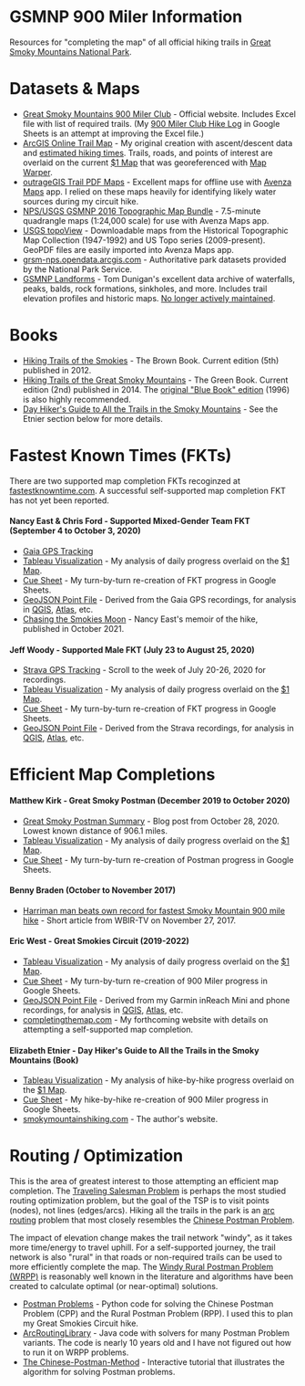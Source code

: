 # GSMNP 900 Miler Information
Resources for "completing the map" of all official hiking trails in [Great Smoky Mountains National Park](https://www.nps.gov/grsm/).

# Datasets & Maps
- [Great Smoky Mountains 900 Miler Club](https://smhclub.org/900-Miler-Club) - Official website. Includes Excel file with list of required trails. (My [900 Miler Club Hike Log](https://docs.google.com/spreadsheets/d/1bFKnjtmx7KK-NzT_R0nFtAiC-mHu1fw8V2mtac089SI/edit?usp=sharing) in Google Sheets is an attempt at improving the Excel file.)
- [ArcGIS Online Trail Map](https://arcg.is/PqW9W) - My original creation with ascent/descent data and [estimated hiking times](https://en.wikipedia.org/wiki/Tobler%27s_hiking_function). Trails, roads, and points of interest are overlaid on the current [$1 Map](https://smokieslife.org/product/backcountry-trail-map/) that was georeferenced with [Map Warper](https://mapwarper.net/maps/88180).
- [outrageGIS Trail PDF Maps](https://www.outragegis.com/grsm/) - Excellent maps for offline use with [Avenza Maps](https://store.avenza.com/pages/app-features) app. I relied on these maps heavily for identifying likely water sources during my circuit hike.
- [NPS/USGS GSMNP 2016 Topographic Map Bundle](https://store.avenza.com/products/npsusgs-great-smoky-mountains-national-park-2016-topographic-map-bundle-great-smoky-mountains-national-park-map) - 7.5-minute quadrangle maps (1:24,000 scale) for use with Avenza Maps app.
- [USGS topoView](https://ngmdb.usgs.gov/topoview/viewer/#11/35.5906/-83.5012) - Downloadable maps from the Historical Topographic Map Collection (1947-1992) and US Topo series (2009-present). GeoPDF files are easily imported into Avenza Maps app.
- [grsm-nps.opendata.arcgis.com](https://grsm-nps.opendata.arcgis.com/search?collection=Dataset) - Authoritative park datasets provided by the National Park Service.
- [GSMNP Landforms](https://tnlandforms.us/gsmnp/) - Tom Dunigan's excellent data archive of waterfalls, peaks, balds, rock formations, sinkholes, and more. Includes trail elevation profiles and historic maps. [No longer actively maintained](https://storymaps.arcgis.com/stories/07110fa0fd70404b9f07df1ae212d1f0).

# Books
- [Hiking Trails of the Smokies](https://smokieslife.org/product/hiking-trails-of-the-smokies/) - The Brown Book. Current edition (5th) published in 2012.
- [Hiking Trails of the Great Smoky Mountains](https://smokieslife.org/product/hiking-trails-ken-wise/) - The Green Book. Current edition (2nd) published in 2014. The [original "Blue Book" edition](https://www.amazon.com/Hiking-Trails-Great-Smoky-Mountains/dp/0870499149) (1996) is also highly recommended.
- [Day Hiker's Guide to All the Trails in the Smoky Mountains](https://smokieslife.org/product/day-hikers-guide-to-all-trails/) - See the Etnier section below for more details.

# Fastest Known Times (FKTs)
There are two supported map completion FKTs recoginzed at [fastestknowntime.com](https://fastestknowntime.com/route/great-smoky-mountains-national-park-900-nc-tn). A successful self-supported map completion FKT has not yet been reported.

#### Nancy East & Chris Ford - Supported Mixed-Gender Team FKT (September 4 to October 3, 2020)
- [Gaia GPS Tracking](https://www.gaiagps.com/datasummary/folder/2fdf7a17-4d4c-4eca-a9fe-225c9c0a42a0/)
- [Tableau Visualization](https://public.tableau.com/app/profile/ericallanwest/viz/GSMNP900MilerFKT-NancyEastandChrisFord/East_Ford_FKT_Map) - My analysis of daily progress overlaid on the [$1 Map](https://smokieslife.org/product/backcountry-trail-map/).
- [Cue Sheet](https://docs.google.com/spreadsheets/d/1yewy0VBL8va5r0qMwRLIukVofc1cK5Sm7-bl1nUeyAg/edit?usp=sharing) - My turn-by-turn re-creation of FKT progress in Google Sheets.
- [GeoJSON Point File](https://github.com/ericallanwest/great-smokies-circuit/blob/b221bb94da114a0c37bf9da9d766a3713469031b/nancy_east_fkt_10.geojson) - Derived from the Gaia GPS recordings, for analysis in [QGIS](https://qgis.org/), [Atlas](https://atlas.co/), etc.
- [Chasing the Smokies Moon](https://www.hopeandfeathertravels.com/order-chasing-the-smokies-moon/) - Nancy East's memoir of the hike, published in October 2021.

#### Jeff Woody - Supported Male FKT (July 23 to August 25, 2020)
- [Strava GPS Tracking](https://www.strava.com/athletes/6948035/training/log) - Scroll to the week of July 20-26, 2020 for recordings.
- [Tableau Visualization](https://public.tableau.com/app/profile/ericallanwest/viz/GSMNP900MilerFKT-JeffWoody/Woody_FKT_Map) - My analysis of daily progress overlaid on the [$1 Map](https://smokieslife.org/product/backcountry-trail-map/).
- [Cue Sheet](https://docs.google.com/spreadsheets/d/1HPTxD4CjjyvsUSpXQSYGiy09mZQhA8TUcZfHRDxbVIM/edit?usp=sharing) - My turn-by-turn re-creation of FKT progress in Google Sheets.
- [GeoJSON Point File](https://github.com/ericallanwest/great-smokies-circuit/blob/b221bb94da114a0c37bf9da9d766a3713469031b/jeff_woody_fkt_50.geojson) - Derived from the Strava recordings, for analysis in [QGIS](https://qgis.org/), [Atlas](https://atlas.co/), etc.

# Efficient Map Completions

#### Matthew Kirk - Great Smoky Postman (December 2019 to October 2020)
- [Great Smoky Postman Summary](https://matthewkirk.blogspot.com/2020/10/great-smoky-postman-summary.html) - Blog post from October 28, 2020. Lowest known distance of 906.1 miles.
- [Tableau Visualization](https://public.tableau.com/app/profile/ericallanwest/viz/GreatSmokyPostmanProject-MatthewKirk/Postman_Map) - My analysis of daily progress overlaid on the [$1 Map](https://smokieslife.org/product/backcountry-trail-map/).
- [Cue Sheet](https://docs.google.com/spreadsheets/d/1BoVFACHH7E4-Aeu7uGRGfXZVoJuAOrNvkz2MQOgcd6k/edit?usp=sharing) - My turn-by-turn re-creation of Postman progress in Google Sheets.

#### Benny Braden (October to November 2017)
- [Harriman man beats own record for fastest Smoky Mountain 900 mile hike](https://www.wbir.com/article/news/local/harriman-man-beats-own-record-for-fastest-smoky-mountain-900-mile-hike/51-494652285) - Short article from WBIR-TV on November 27, 2017.

#### Eric West - Great Smokies Circuit (2019-2022)
- [Tableau Visualization](https://public.tableau.com/app/profile/ericallanwest/viz/GSMNP900MilerCircuit-EricWest/West_Circuit_Map) - My analysis of daily progress overlaid on the [$1 Map](https://smokieslife.org/product/backcountry-trail-map/).
- [Cue Sheet](https://docs.google.com/spreadsheets/d/1ACHSmas1CtTb6CJ1RvFlAs-pkRSpCG2Y7gnv6m_B_QA/edit?usp=sharing) - My turn-by-turn re-creation of 900 Miler progress in Google Sheets.
- [GeoJSON Point File](https://github.com/ericallanwest/great-smokies-circuit/blob/811641e0c99a4b824dcee5040ced33c9f9aac5d4/eric_west_circuit.geojson) - Derived from my Garmin inReach Mini and phone recordings, for analysis in [QGIS](https://qgis.org/), [Atlas](https://atlas.co/), etc.
- [completingthemap.com](https://completingthemap.com/) - My forthcoming website with details on attempting a self-supported map completion.

#### Elizabeth Etnier - Day Hiker's Guide to All the Trails in the Smoky Mountains (Book)
- [Tableau Visualization](https://public.tableau.com/app/profile/ericallanwest/viz/DayHikersGuidetoAlltheTrailsintheSmokyMountainsEtnier/Etnier_Map) - My analysis of hike-by-hike progress overlaid on the [$1 Map](https://smokieslife.org/product/backcountry-trail-map/).
- [Cue Sheet](https://docs.google.com/spreadsheets/d/1CpX0-61aN38rtjumSJ0_Rv_m-ckZb9kNNl_bq9xX3vU/edit?usp=sharing) - My hike-by-hike re-creation of 900 Miler progress in Google Sheets.
- [smokymountainshiking.com](http://smokymountainshiking.com/) - The author's website.

# Routing / Optimization
This is the area of greatest interest to those attempting an efficient map completion. The [Traveling Salesman Problem](https://en.wikipedia.org/wiki/Travelling_salesman_problem) is perhaps the most studied routing optimization problem, but the goal of the TSP is to visit points (nodes), not lines (edges/arcs). Hiking all the trails in the park is an [arc routing](https://en.wikipedia.org/wiki/Arc_routing) problem that most closely resembles the [Chinese Postman Problem](https://en.wikipedia.org/wiki/Chinese_postman_problem).

The impact of elevation change makes the trail network "windy", as it takes more time/energy to travel uphill. For a self-supported journey, the trail network is also "rural" in that roads or non-required trails can be used to more efficiently complete the map. The [Windy Rural Postman Problem (WRPP)](https://en.wikipedia.org/wiki/Arc_routing#Windy_postman_problem_and_variants) is reasonably well known in the literature and algorithms have been created to calculate optimal (or near-optimal) solutions.
 
- [Postman Problems](https://github.com/brooksandrew/postman_problems) - Python code for solving the Chinese Postman Problem (CPP) and the Rural Postman Problem (RPP). I used this to plan my Great Smokies Circuit hike.
- [ArcRoutingLibrary](https://github.com/Olibear/ArcRoutingLibrary) - Java code with solvers for many Postman Problem variants. The code is nearly 10 years old and I have not figured out how to run it on WRPP problems.
- [The Chinese-Postman-Method](https://web.archive.org/web/20210514003240/https://www-m9.ma.tum.de/graph-algorithms/directed-chinese-postman/index_en.html) - Interactive tutorial that illustrates the algorithm for solving Postman problems.
